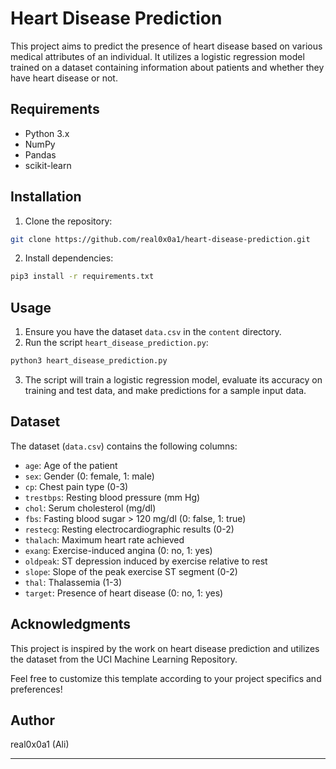# **Heart Disease Prediction**

This project aims to predict the presence of heart disease based on various medical attributes of an individual. It utilizes a logistic regression model trained on a dataset containing information about patients and whether they have heart disease or not.

## **Requirements**

- Python 3.x
- NumPy
- Pandas
- scikit-learn

## **Installation**

1. Clone the repository:

```bash
git clone https://github.com/real0x0a1/heart-disease-prediction.git
```

2. Install dependencies:

```bash
pip3 install -r requirements.txt
```

## **Usage**

1. Ensure you have the dataset `data.csv` in the `content` directory.
2. Run the script `heart_disease_prediction.py`:

```bash
python3 heart_disease_prediction.py
```

3. The script will train a logistic regression model, evaluate its accuracy on training and test data, and make predictions for a sample input data.

## **Dataset**

The dataset (`data.csv`) contains the following columns:

- `age`: Age of the patient
- `sex`: Gender (0: female, 1: male)
- `cp`: Chest pain type (0-3)
- `trestbps`: Resting blood pressure (mm Hg)
- `chol`: Serum cholesterol (mg/dl)
- `fbs`: Fasting blood sugar > 120 mg/dl (0: false, 1: true)
- `restecg`: Resting electrocardiographic results (0-2)
- `thalach`: Maximum heart rate achieved
- `exang`: Exercise-induced angina (0: no, 1: yes)
- `oldpeak`: ST depression induced by exercise relative to rest
- `slope`: Slope of the peak exercise ST segment (0-2)
- `thal`: Thalassemia (1-3)
- `target`: Presence of heart disease (0: no, 1: yes)

## **Acknowledgments**

This project is inspired by the work on heart disease prediction and utilizes the dataset from the UCI Machine Learning Repository.

Feel free to customize this template according to your project specifics and preferences!

## **Author**

real0x0a1 (Ali)

---

